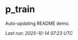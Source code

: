 # p_train

Auto-updating README demo.

<!--START_SECTION:status-->
_Last run: 2025-10-14 07:23 UTC_
<!--END_SECTION:status-->












































































































































































































































































































































































































































































































































































































































































































































































































































































































































































































































































































































































































